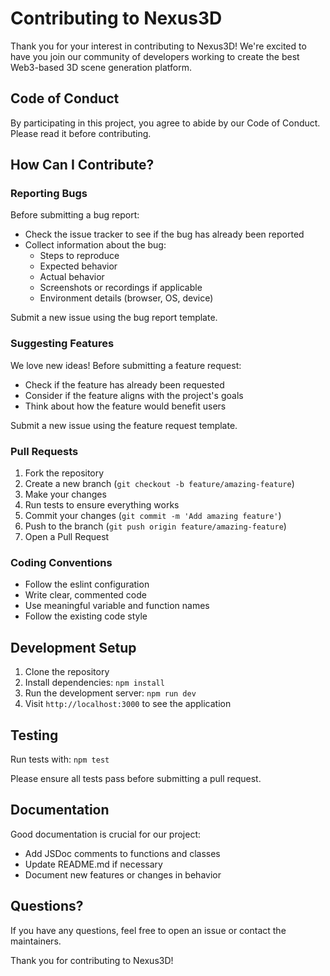 # Contributing to Nexus3D

Thank you for your interest in contributing to Nexus3D! We're excited to have you join our community of developers working to create the best Web3-based 3D scene generation platform.

## Code of Conduct

By participating in this project, you agree to abide by our Code of Conduct. Please read it before contributing.

## How Can I Contribute?

### Reporting Bugs

Before submitting a bug report:
- Check the issue tracker to see if the bug has already been reported
- Collect information about the bug:
  - Steps to reproduce
  - Expected behavior
  - Actual behavior
  - Screenshots or recordings if applicable
  - Environment details (browser, OS, device)

Submit a new issue using the bug report template.

### Suggesting Features

We love new ideas! Before submitting a feature request:
- Check if the feature has already been requested
- Consider if the feature aligns with the project's goals
- Think about how the feature would benefit users

Submit a new issue using the feature request template.

### Pull Requests

1. Fork the repository
2. Create a new branch (`git checkout -b feature/amazing-feature`)
3. Make your changes
4. Run tests to ensure everything works
5. Commit your changes (`git commit -m 'Add amazing feature'`)
6. Push to the branch (`git push origin feature/amazing-feature`)
7. Open a Pull Request

### Coding Conventions

- Follow the eslint configuration
- Write clear, commented code
- Use meaningful variable and function names
- Follow the existing code style

## Development Setup

1. Clone the repository
2. Install dependencies: `npm install`
3. Run the development server: `npm run dev`
4. Visit `http://localhost:3000` to see the application

## Testing

Run tests with: `npm test`

Please ensure all tests pass before submitting a pull request.

## Documentation

Good documentation is crucial for our project:
- Add JSDoc comments to functions and classes
- Update README.md if necessary
- Document new features or changes in behavior

## Questions?

If you have any questions, feel free to open an issue or contact the maintainers.

Thank you for contributing to Nexus3D! 